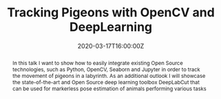 ---
title: Tracking Pigeons with OpenCV and DeepLearning
event: JavaLand 2020
event_url: https://programm.javaland.eu/2020/#/scheduledEvent/590937
location: Brühl, Germany
summary: Tracking pigeons with cool OSS CV software.
abstract: "In this talk I want to show how to easily integrate existing Open Source technologies, such as Python, OpenCV, Seaborn and Jupyter in order to track the movement of pigeons in a labyrinth. As an additional outlook I will showcase the state-of-the-art and Open Source deep learning toolbox DeepLabCut that can be used for markerless pose estimation of animals performing various tasks"

# Talk start and end times.
#   End time can optionally be hidden by prefixing the line with `#`.
date: "2020-03-17T16:00:00Z"
date_end: "2020-03-17T16:40:00Z"
all_day: false

# Schedule page publish date (NOT talk date).
publishDate: "2017-01-01T00:00:00Z"

authors: ["nesli"]
tags: ["nesli"]
category: ["nesli-talk"]

# Is this a featured talk? (true/false)
featured: false

links:
url_code: ""
url_pdf: ""
url_slides: ""
url_video: ""

# Projects (optional).
#   Associate this post with one or more of your projects.
#   Simply enter your project's folder or file name without extension.
#   E.g. `projects = ["internal-project"]` references `content/project/deep-learning/index.md`.
#   Otherwise, set `projects = []`.
projects : []

---
